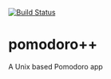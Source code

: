 [![Build Status](https://travis-ci.com/mohitathwani/pomodoro_plus_plus.svg?branch=master)](https://travis-ci.com/mohitathwani/pomodoro_plus_plus)
# pomodoro++
A Unix based Pomodoro app
